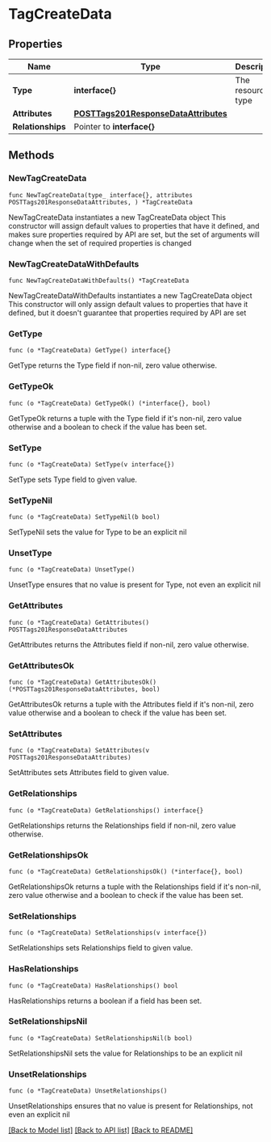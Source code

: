 # TagCreateData

## Properties

Name | Type | Description | Notes
------------ | ------------- | ------------- | -------------
**Type** | **interface{}** | The resource&#39;s type | 
**Attributes** | [**POSTTags201ResponseDataAttributes**](POSTTags201ResponseDataAttributes.md) |  | 
**Relationships** | Pointer to **interface{}** |  | [optional] 

## Methods

### NewTagCreateData

`func NewTagCreateData(type_ interface{}, attributes POSTTags201ResponseDataAttributes, ) *TagCreateData`

NewTagCreateData instantiates a new TagCreateData object
This constructor will assign default values to properties that have it defined,
and makes sure properties required by API are set, but the set of arguments
will change when the set of required properties is changed

### NewTagCreateDataWithDefaults

`func NewTagCreateDataWithDefaults() *TagCreateData`

NewTagCreateDataWithDefaults instantiates a new TagCreateData object
This constructor will only assign default values to properties that have it defined,
but it doesn't guarantee that properties required by API are set

### GetType

`func (o *TagCreateData) GetType() interface{}`

GetType returns the Type field if non-nil, zero value otherwise.

### GetTypeOk

`func (o *TagCreateData) GetTypeOk() (*interface{}, bool)`

GetTypeOk returns a tuple with the Type field if it's non-nil, zero value otherwise
and a boolean to check if the value has been set.

### SetType

`func (o *TagCreateData) SetType(v interface{})`

SetType sets Type field to given value.


### SetTypeNil

`func (o *TagCreateData) SetTypeNil(b bool)`

 SetTypeNil sets the value for Type to be an explicit nil

### UnsetType
`func (o *TagCreateData) UnsetType()`

UnsetType ensures that no value is present for Type, not even an explicit nil
### GetAttributes

`func (o *TagCreateData) GetAttributes() POSTTags201ResponseDataAttributes`

GetAttributes returns the Attributes field if non-nil, zero value otherwise.

### GetAttributesOk

`func (o *TagCreateData) GetAttributesOk() (*POSTTags201ResponseDataAttributes, bool)`

GetAttributesOk returns a tuple with the Attributes field if it's non-nil, zero value otherwise
and a boolean to check if the value has been set.

### SetAttributes

`func (o *TagCreateData) SetAttributes(v POSTTags201ResponseDataAttributes)`

SetAttributes sets Attributes field to given value.


### GetRelationships

`func (o *TagCreateData) GetRelationships() interface{}`

GetRelationships returns the Relationships field if non-nil, zero value otherwise.

### GetRelationshipsOk

`func (o *TagCreateData) GetRelationshipsOk() (*interface{}, bool)`

GetRelationshipsOk returns a tuple with the Relationships field if it's non-nil, zero value otherwise
and a boolean to check if the value has been set.

### SetRelationships

`func (o *TagCreateData) SetRelationships(v interface{})`

SetRelationships sets Relationships field to given value.

### HasRelationships

`func (o *TagCreateData) HasRelationships() bool`

HasRelationships returns a boolean if a field has been set.

### SetRelationshipsNil

`func (o *TagCreateData) SetRelationshipsNil(b bool)`

 SetRelationshipsNil sets the value for Relationships to be an explicit nil

### UnsetRelationships
`func (o *TagCreateData) UnsetRelationships()`

UnsetRelationships ensures that no value is present for Relationships, not even an explicit nil

[[Back to Model list]](../README.md#documentation-for-models) [[Back to API list]](../README.md#documentation-for-api-endpoints) [[Back to README]](../README.md)


